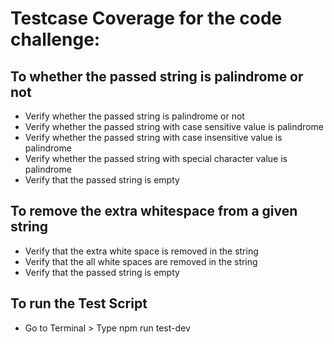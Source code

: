 #  Testcase Coverage for the code challenge:

## To whether the passed string is palindrome or not
- Verify whether the passed string is palindrome or not
- Verify whether the passed string with case sensitive value is palindrome
- Verify whether the passed string with case insensitive value is palindrome
- Verify whether the passed string with special character value is palindrome
- Verify that the passed string is empty

## To remove the extra whitespace from a given string 
- Verify that the extra white space is removed in the string
- Verify that the all white spaces are removed in the string
- Verify that the passed string is empty

## To run the Test Script 
- Go to Terminal > Type npm run test-dev


